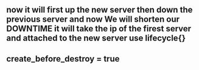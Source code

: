 now it will first up the new server then down the previous server and now We will shorten our DOWNTIME
it will take the ip of the firest server and attached to the new server
use lifecycle{}
-----------------------------
create_before_destroy = true
-----------------------------